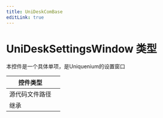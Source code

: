 ```yaml
---
title: UniDeskComBase
editLink: true
---
```

# UniDeskSettingsWindow 类型
本控件是一个具体单项，是Uniquenium的设置窗口

| 控件类型    |     |
| ------- | --- |
| 源代码文件路径 |     |
| 继承      |     |

